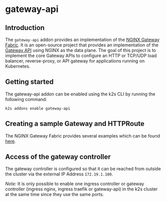 <!--
SPDX-FileCopyrightText: © 2023 Siemens Healthcare GmbH

SPDX-License-Identifier: MIT
-->

# gateway-api

## Introduction

The `gateway-api` addon provides an implementation of the [NGINX Gateway Fabric](https://github.com/nginxinc/nginx-gateway-fabric). It is an open-source project that provides an implementation of the [Gateway API](https://gateway-api.sigs.k8s.io/) using NGINX as the data plane. The goal of this project is to implement the core Gateway APIs to configure an HTTP or TCP/UDP load balancer, reverse-proxy, or API gateway for applications running on Kubernetes.

## Getting started

The gateway-api addon can be enabled using the k2s CLI by running the following command:
```
k2s addons enable gateway-api
```
## Creating a sample Gateway and HTTPRoute

The NGINX Gateway Fabric provides several examples which can be found [here](https://github.com/nginxinc/nginx-gateway-fabric/tree/main/examples).

## Access of the gateway controller

The gateway controller is configured so that it can be reached from outside the cluster via the external IP Address `172.19.1.100`.

_Note:_ It is only possible to enable one ingress controller or gateway controller (ingress nginx, ingress traefik or gateway-api) in the k2s cluster at the same time since they use the same ports.